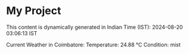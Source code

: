 # My Project

This content is dynamically generated in Indian Time (IST): 2024-08-20 03:06:13 IST


Current Weather in Coimbatore:
Temperature: 24.88 °C
Condition: mist
